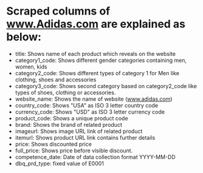 # Scraped columns of www.Adidas.com are explained as below:

* title: Shows name of each product which reveals on the website
* category1_code: Shows different gender categories containing men, women, kids
* category2_code: Shows different types of category 1 for Men like clothing, shoes and accessories 
* category3_code: Shows second category based on category2_code like types of shoes, clothing or accessories.
* website_name: Shows the name of website (www.adidas.com)
* country_code: Shows "USA" as ISO 3 letter country code
* currency_code: Shows "USD" as ISO 3 letter currency code
* product_code: Shows a unique product code
* brand: Shows the brand of related product
* imageurl: Shows image URL link of related product
* itemurl: Shows product URL link contains further details
* price: Shows discounted price
* full_price: Shows price before visible discount.
* competence_date: Date of data collection format YYYY-MM-DD
* dbq_prd_type: fixed value of E0001
